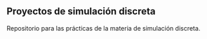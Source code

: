 ## Proyectos de simulación discreta

Repositorio para las prácticas de la materia de simulación discreta.